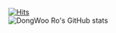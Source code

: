 [![Hits](https://hits.seeyoufarm.com/api/count/incr/badge.svg?url=https%3A%2F%2Fgithub.com%2Fdwro0121&count_bg=%237CD963&title_bg=%23606060&icon=&icon_color=%23D2C1C1&title=Profile+Views&edge_flat=false)](https://hits.seeyoufarm.com)  
![DongWoo Ro's GitHub stats](https://github-readme-stats.vercel.app/api?username=dwro0121&show_icons=true&theme=dracula)

